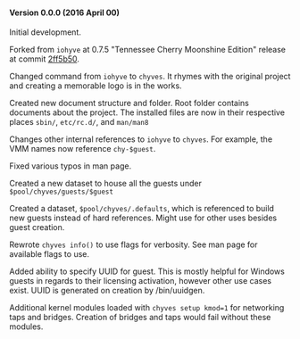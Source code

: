 #### Version 0.0.0 (2016 April 00)

Initial development.

Forked from `iohyve` at 0.7.5 "Tennessee Cherry Moonshine Edition" release at commit [2ff5b50](https://github.com/pr1ntf/iohyve/commit/2ff5b50d8cda61a8364bd79319152142ac1b4c33).

Changed command from `iohyve` to `chyves`. It rhymes with the original project and creating a memorable logo is in the works.

Created new document structure and folder. Root folder contains documents about the project. The installed files are now in their respective places `sbin/`, `etc/rc.d/`, and `man/man8`

Changes other internal references to `iohyve` to `chyves`. For example, the VMM names now reference `chy-$guest`.

Fixed various typos in man page.

Created a new dataset to house all the guests under `$pool/chyves/guests/$guest`

Created a dataset, `$pool/chyves/.defaults`, which is referenced to build new guests instead of hard references. Might use for other uses besides guest creation.

Rewrote `chyves info()` to use flags for verbosity. See man page for available flags to use.

Added ability to specify UUID for guest. This is mostly helpful for Windows guests in regards to their licensing activation, however other use cases exist. UUID is generated on creation by /bin/uuidgen.

Additional kernel modules loaded with `chyves setup kmod=1` for networking taps and bridges. Creation of bridges and taps would fail without these modules.
